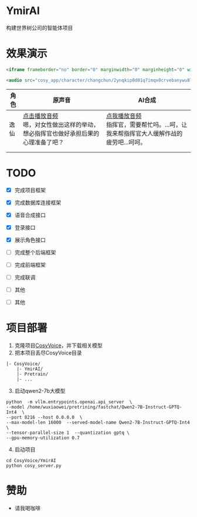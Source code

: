 # YmirAI
构建世界树公司的智能体项目

# 效果演示

```html
<iframe frameborder="no" border="0" marginwidth="0" marginheight="0" width=330 height=86 src="cosy_app/character/changchun/2ynqkip0d01q7imqx0crvebanywu8ld.mp3">音频文件无法显示</iframe>

<audio src="cosy_app/character/changchun/2ynqkip0d01q7imqx0crvebanywu8ld.mp3">音频文件无法显示</audio>
```



| 角色 | 原声音                                                                                                           | AI合成                                                                    |
|----|---------------------------------------------------------------------------------------------------------------|-------------------------------------------------------------------------|
| 逸仙 | [点击播放音频](cosy_app/character/yixian/rwertoem4id64mao2x9hcs96l4tstnu.mp3)<br/>嗯，对女性做出这样的举动，想必指挥官也做好承担后果的心理准备了吧？ | [点我播放音频](assert/yixian.html)</br>指挥官，需要帮忙吗。...呵，让我来帮指挥官大人缓解作战的疲劳吧...呵呵。 |
|    |                                                                                                               |                                                                         |
|    |                                                                                                               |                                                                         |


# TODO
- [x] 完成项目框架
- [x] 完成数据库连接框架
- [x] 语音合成接口
- [x] 登录接口
- [x] 展示角色接口
- [ ] 完成整个后端框架
- [ ] 完成前端框架
- [ ] 完成联调
- [ ] 其他
- [ ] 其他

 
# 项目部署
1. 克隆项目[CosyVoice](https://github.com/FunAudioLLM/CosyVoice)，并下载相关模型
2. 把本项目丢尽CosyVoice目录
```commandline
|- CosyVoice/
    |- YmirAI/
    |- Pretrain/
    |- ...
```
3. 启动qwen2-7b大模型
```commandline
python  -m vllm.entrypoints.openai.api_server  \
--model /home/wuxiaowei/pretrining/fastchat/Qwen2-7B-Instruct-GPTQ-Int4  \
--port 8216 --host 0.0.0.0  \
--max-model-len 16000  --served-model-name Qwen2-7B-Instruct-GPTQ-Int4   \
--tensor-parallel-size 1  --quantization gptq \
--gpu-memory-utilization 0.7
```
4. 启动项目
```commandline
cd CosyVoice/YmirAI
python cosy_server.py
```

# 赞助
- 请我喝咖啡


